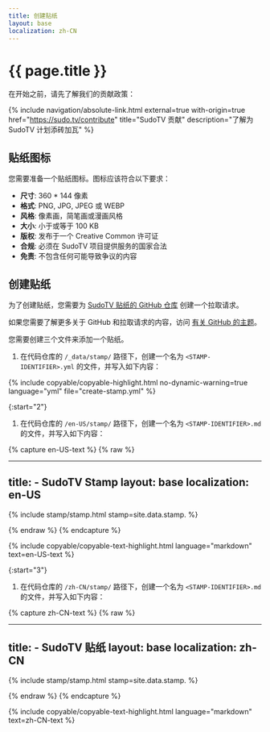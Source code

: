 ```yaml
---
title: 创建贴纸
layout: base
localization: zh-CN
---
```


# {{ page.title }}

在开始之前，请先了解我们的贡献政策：

{% include navigation/absolute-link.html
    external=true
    with-origin=true
    href="https://sudo.tv/contribute"
    title="SudoTV 贡献"
    description="了解为 SudoTV 计划添砖加瓦"
%}

## 贴纸图标

您需要准备一个贴纸图标。图标应该符合以下要求：

- **尺寸**: 360 * 144 像素
- **格式**: PNG, JPG, JPEG 或 WEBP
- **风格**: 像素画，简笔画或漫画风格
- **大小**: 小于或等于 100 KB
- **版权**: 发布于一个 Creative Common 许可证
- **合规**: 必须在 SudoTV 项目提供服务的国家合法
- **免责**: 不包含任何可能导致争议的内容

## 创建贴纸

为了创建贴纸，您需要为 [SudoTV 贴纸的 GitHub 仓库](https://github.com/SudoTV/stamp.sudo.tv) 创建一个拉取请求。

如果您需要了解更多关于 GitHub 和拉取请求的内容，访问 [有关 GitHub 的主题](https://resource.sudo.tv/topic/github)。

您需要创建三个文件来添加一个贴纸。

1. 在代码仓库的 `/_data/stamp/` 路径下，创建一个名为 `<STAMP-IDENTIFIER>.yml` 的文件，并写入如下内容：

{% include copyable/copyable-highlight.html
    no-dynamic-warning=true
    language="yml"
    file="create-stamp.yml"
%}

{:start="2"}
1. 在代码仓库的 `/en-US/stamp/` 路径下，创建一个名为 `<STAMP-IDENTIFIER>.md` 的文件，并写入如下内容：

{% capture en-US-text %}
{% raw %}

---
title: <STAMP-LOCAL-NAME> - SudoTV Stamp
layout: base
localization: en-US
---

{% include stamp/stamp.html
    stamp=site.data.stamp.<STAMP-IDENTIFIER>
%}

{% endraw %}
{% endcapture %}

{% include copyable/copyable-text-highlight.html
    language="markdown"
    text=en-US-text
%}

{:start="3"}
1. 在代码仓库的 `/zh-CN/stamp/` 路径下，创建一个名为 `<STAMP-IDENTIFIER>.md` 的文件，并写入如下内容：

{% capture zh-CN-text %}
{% raw %}

---
title: <STAMP-LOCAL-NAME> - SudoTV 贴纸
layout: base
localization: zh-CN
---

{% include stamp/stamp.html
    stamp=site.data.stamp.<STAMP-IDENTIFIER>
%}

{% endraw %}
{% endcapture %}

{% include copyable/copyable-text-highlight.html
    language="markdown"
    text=zh-CN-text
%}